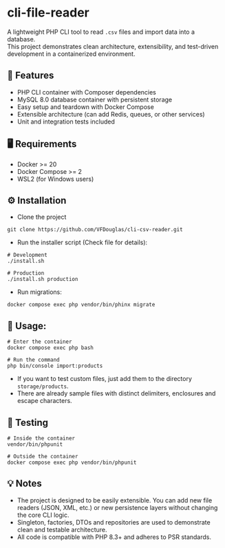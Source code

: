 # cli-file-reader
A lightweight PHP CLI tool to read `.csv` files and import data into a database.  
This project demonstrates clean architecture, extensibility, and test-driven development in a containerized environment.

## 🚀 Features
- PHP CLI container with Composer dependencies
- MySQL 8.0 database container with persistent storage
- Easy setup and teardown with Docker Compose
- Extensible architecture (can add Redis, queues, or other services)
- Unit and integration tests included

## 🖥️ Requirements
- Docker >= 20
- Docker Compose >= 2
- WSL2 (for Windows users)

## ⚙️ Installation

- Clone the project
```
git clone https://github.com/VFDouglas/cli-csv-reader.git
```
- Run the installer script (Check file for details):
```
# Development
./install.sh

# Production
./install.sh production
```
- Run migrations:
```
docker compose exec php vendor/bin/phinx migrate
```

## 📂 Usage:
```
# Enter the container
docker compose exec php bash

# Run the command
php bin/console import:products
```
- If you want to test custom files, just add them to the directory `storage/products`.
- There are already sample files with distinct delimiters, enclosures and escape characters.

## 🧪 Testing
```
# Inside the container
vendor/bin/phpunit

# Outside the container
docker compose exec php vendor/bin/phpunit
```

## 💡 Notes
- The project is designed to be easily extensible. You can add new file readers (JSON, XML, etc.) or new persistence layers without changing the core CLI logic.
- Singleton, factories, DTOs and repositories are used to demonstrate clean and testable architecture.
- All code is compatible with PHP 8.3+ and adheres to PSR standards.
